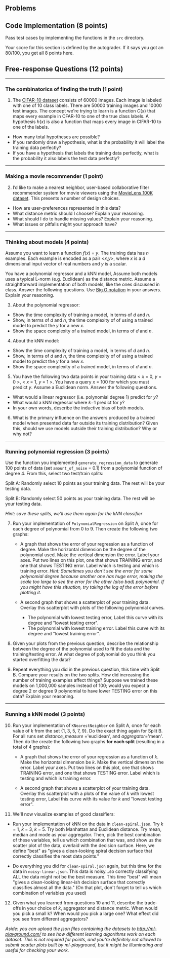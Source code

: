 ## Problems

## Code Implementation (8 points)
Pass test cases by implementing the functions in the `src` directory.

Your score for this section is defined by the autograder. If it says you got an 80/100, you get all 8 points here.

## Free-response Questions (12 points)

----
### The combinatorics of finding the truth (1 point)
1. The [CIFAR-10 dataset](https://www.cs.toronto.edu/~kriz/cifar.html) consists of 60000 images.  Each image is labeled with one of 10 class labels. There are 50000 training images and 10000 test images. The concept we're trying to learn is a function *C*(*x*) that maps every example in CFAR-10 to one of the true class labels. A hypothesis *h*(*x*) is also a function that maps every image in CIFAR-10 to one of the labels.
  - How many total hypotheses are possible?
  - If you randomly draw a hypothesis, what is the probability it will label the training data perfectly?
  - If you have a hypothesis that labels the training data perfectly, what is the probability it also labels the test data perfectly? 
 
----
### Making a movie recommender (1 point)
2. I’d like to make a nearest neighbor, user-based collaborative filter recommender system for movie viewers using the [MovieLens 100K dataset](https://grouplens.org/datasets/movielens/100k/). This presents a number of design choices. 
  - How are user-preferences represented in this data?
  - What distance metric should I choose? Explain your reasoning.
  - What should I do to handle missing values? Explain your reasoning.
  - What issues or pitfalls might your approach have?

----
### Thinking about models (4 points)
Assume you want to learn a function *f*(*x*) = *y*. The training data has *n* examples. Each example is encoded as a pair <*x*,*y*>, where *x* is a *d* dimensional input vector of real numbers and *y* is a scalar. 

You have a polynomial regressor and a kNN model, Assume both models uses a typical L-norm (e.g. Euclidean) as the distance metric. Assume a straightforward implementation of both models, like the ones discussed in class. Answer the following questions. Use [Big O notation](https://web.mit.edu/16.070/www/lecture/big_o.pdf) in your answers. Explain your reasoning.

3. About the polynomial regressor:
  - Show the time complexity of training a model, in terms of *d* and *n*.
  - Show, in terms of *d* and *n*,  the time complexity of of using a trained model to predict the *y* for a new *x*. 
  - Show the space complexity of a trained model, in terms of *d* and *n*.

4. About the kNN model:
  - Show the time complexity of training a model, in terms of *d* and *n*.
  - Show, in terms of *d* and *n*,  the time complexity of of using a trained model to predict the *y* for a new *x*. 
  - Show the space complexity of a trained model, in terms of *d* and *n*.

5. You have the following two data points in your training data < *x* = 0, *y* = 0 >, < *x* = 1, *y* = 1 >. You have a query *x* = 100 for which you must predict *y*. Assume a Euclidean norm. Answer the following questions.
  - What would a linear regressor (i.e. polynomial degree 1) predict for *y*?   
  - What would a kNN regressor where *k*=1 predict for *y*?
  - In your own words, describe the inductive bias of both models.

6. What is the primary influence on the answers produced by a trained model when presented data far outside its training distribution? Given this, should we use models outside their training distribution? Why or why not?

----
### Running polynomial regression  (3 points)

Use the function you implemented `generate_regression_data` to generate 100 points of data (set `amount_of_noise` = 0.1) from a polynomial function of degree 4. From this, select two test/train splits:

Split A: Randomly select 10 points as your training data. The rest will be your testing data. 

Split B: Randomly select 50 points as your training data. The rest will be your testing data. 

_Hint: save these splits, we'll use them again for the kNN classifier_

7. Run your implementation of `PolynomialRegression` on Split A, once for each degree of polynomial from 0 to 9. Then create the following two graphs:
    - A graph that shows the error of your regression as a function of degree. Make the horizontal dimension be the degree of the polynomial used. Make the vertical dimension the error. Label your axes. Put two lines on this plot, one that shows TRAINING error, and one that shows TESTING error. Label which is testing and which is training error.
  _Hint: Sometimes you don't see the error for some polynomial degree because another one has huge error, making the scale too large to see the error for the other (also bad) polynomial. If you might have this situation, try taking the log of the error before plotting it._
  
    - A second graph that shows a scatterplot of your training data. Overlay this scatterplot with plots of the following polynomial curves.
      - The polynomial with lowest testing error, Label this curve with its degree and "lowest testing error".
      - The polynomial with lowest training error. Label this curve with its degree and "lowest training error".

8. Given your plots from the previous question, describe the relationship between the degree of the polynomial used to fit the data and the training/testing error. At what degree of polynomial do you think you started overfitting the data?

9. Repeat everything you did in the previous question, this time with Split B. Compare your results on the two splits. How did increasing the number of training examples affect things? Suppose we trained these models on 1,000,000 samples instead of 100; would you expect a degree 2 or degree 9 polynomial to have lower TESTING error on this data? Explain your reasoning.

----
### Running a kNN model (3 points)
10. Run your implementation of `KNearestNeighbor` on Split A, once for each value of *k* from the set {1, 3, 5, 7, 9}. Do the exact thing again for Split B. For all runs set *distance_measure* ='euclidean', and *aggregator*='mean'. Then do the create the following two graphs **for each split** (resulting in a total of 4 graphs):
    - A graph that shows the error of your regression as a function of *k*. Make the horizontal dimension be *k*. Make the vertical dimension the error. Label your axes. Put two lines on this plot, one that shows TRAINING error, and one that shows TESTING error. Label which is testing and which is training error.
  
    - A second graph that shows a scatterplot of your training data. Overlay this scatterplot with a plots of the value of *k* with lowest testing error, Label this curve with its value for *k* and "lowest testing error".

11. We'll now visualize examples of good classifiers:
  * Run your implementation of kNN on the data in `clean-spiral.json`. Try *k* = 1, *k* = 3, *k* = 5. Try both Manhattan and Euclidean distance. Try mean, median and mode as your aggregator. Then, pick the best combination of these variables, tell us which combination that was, and show us the scatter plot of the data, overlaid with the decision surface. Here, we define "best" as "gives a clean-looking spiral decision surface that correctly classifies the most data points."

  *  Do everything you did for `clean-spiral.json` again, but this time for the data in `noisy-linear.json`. This data is noisy...so correctly classifying ALL the data might not be the best measure. This time "best" will mean "gives a clean-looking linear-ish decision surface that correctly classifies almost all the data." (On that plot, don't forget to tell us which combination of variables you used)  

12. Given what you learned from questions 10 and 11, describe the trade-offs in your choice of *k*, aggregator and distance metric. When would you pick a small k? When would you pick a large one? What effect did you see from different aggregators?


_Aside: you can upload the json files containing the datasets to http://ml-playground.com/ to see how different learning algorithms work on each dataset. This is not required for points, and you're definitely not allowed to submit scatter plots built by ml-playground, but it might be illuminating and useful for checking your work._
